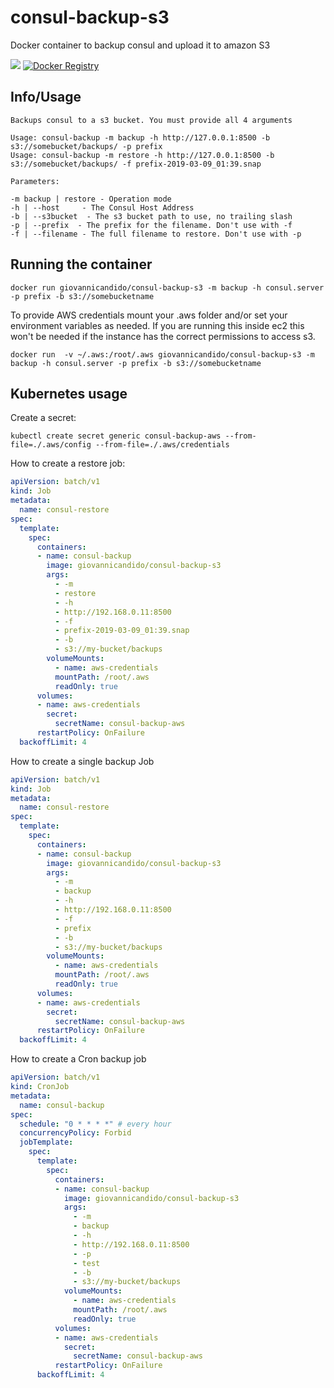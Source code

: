 # consul-backup-s3
Docker container to backup consul and upload it to amazon S3

[![](https://badge.imagelayers.io/giovannicandido/consul-backup-s3:latest.svg)](https://imagelayers.io/?images=giovannicandido/consul-backup-s3:latest 'Get your own badge on imagelayers.io')
[![Docker Registry](https://img.shields.io/docker/pulls/giovannicandido/consul-backup-s3.svg)](https://registry.hub.docker.com/u/giovannicandido/consul-backup-s3)&nbsp;


Info/Usage
-----

```
Backups consul to a s3 bucket. You must provide all 4 arguments

Usage: consul-backup -m backup -h http://127.0.0.1:8500 -b s3://somebucket/backups/ -p prefix
Usage: consul-backup -m restore -h http://127.0.0.1:8500 -b s3://somebucket/backups/ -f prefix-2019-03-09_01:39.snap

Parameters:

-m backup | restore - Operation mode 
-h | --host     - The Consul Host Address
-b | --s3bucket  - The s3 bucket path to use, no trailing slash
-p | --prefix  - The prefix for the filename. Don't use with -f
-f | --filename - The full filename to restore. Don't use with -p
```

Running the container
----------------------
```
docker run giovannicandido/consul-backup-s3 -m backup -h consul.server -p prefix -b s3://somebucketname
```

To provide AWS credentials mount your .aws folder and/or set your environment
variables as needed. If you are running this inside ec2 this won't be needed
if the instance has the correct permissions to access s3.

```
docker run  -v ~/.aws:/root/.aws giovannicandido/consul-backup-s3 -m backup -h consul.server -p prefix -b s3://somebucketname
```

## Kubernetes usage

Create a secret:

```
kubectl create secret generic consul-backup-aws --from-file=./.aws/config --from-file=./.aws/credentials
```

How to create a restore job:

```yaml
apiVersion: batch/v1
kind: Job
metadata:
  name: consul-restore
spec:
  template:
    spec:
      containers:
      - name: consul-backup
        image: giovannicandido/consul-backup-s3
        args:
          - -m 
          - restore
          - -h
          - http://192.168.0.11:8500
          - -f
          - prefix-2019-03-09_01:39.snap
          - -b 
          - s3://my-bucket/backups
        volumeMounts:
          - name: aws-credentials
          mountPath: /root/.aws
          readOnly: true
      volumes:
      - name: aws-credentials
        secret:
          secretName: consul-backup-aws
      restartPolicy: OnFailure
  backoffLimit: 4  
```

How to create a single backup Job

```yaml
apiVersion: batch/v1
kind: Job
metadata:
  name: consul-restore
spec:
  template:
    spec:
      containers:
      - name: consul-backup
        image: giovannicandido/consul-backup-s3
        args:
          - -m 
          - backup
          - -h
          - http://192.168.0.11:8500
          - -f
          - prefix
          - -b 
          - s3://my-bucket/backups
        volumeMounts:
          - name: aws-credentials
          mountPath: /root/.aws
          readOnly: true
      volumes:
      - name: aws-credentials
        secret:
          secretName: consul-backup-aws
      restartPolicy: OnFailure
  backoffLimit: 4  
```

How to create a Cron backup job

```yaml
apiVersion: batch/v1
kind: CronJob
metadata:
  name: consul-backup
spec:
  schedule: "0 * * * *" # every hour
  concurrencyPolicy: Forbid
  jobTemplate:
    spec:
      template:
        spec:
          containers:
          - name: consul-backup
            image: giovannicandido/consul-backup-s3
            args:
              - -m 
              - backup
              - -h
              - http://192.168.0.11:8500
              - -p
              - test 
              - -b 
              - s3://my-bucket/backups
            volumeMounts:
              - name: aws-credentials
              mountPath: /root/.aws
              readOnly: true
          volumes:
          - name: aws-credentials
            secret:
              secretName: consul-backup-aws
          restartPolicy: OnFailure
      backoffLimit: 4  
```
